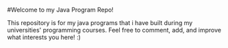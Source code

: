 #Welcome to my Java Program Repo!

This repository is for my java programs that i have built during my universities' programming courses. Feel free to comment, add, and improve what interests you here! :)
